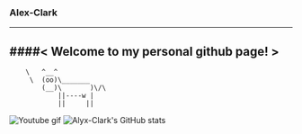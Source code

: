 ### Alex-Clark
_____________________________________
####< Welcome to my personal github page! >
 ------------------------------------- 
        \   ^__^
         \  (oo)\_______
            (__)\       )\/\
                ||----w |
                ||     ||
                
                                                                                    

   ![Youtube gif](https://github.com/Alyx-Clark/Alyx-Clark/raw/main/erased-satoru.gif) 
   ![Alyx-Clark's GitHub stats](https://github-readme-stats.vercel.app/api?username=Alyx-Clark&show_icons=true&theme=cobalt)
